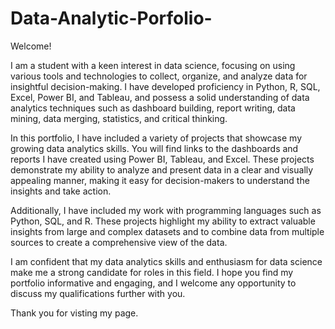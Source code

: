# Data-Analytic-Porfolio-
Welcome!

I am a student with a keen interest in data science, focusing on using various tools and technologies to collect, organize, and analyze data for insightful decision-making. I have developed proficiency in Python, R, SQL, Excel, Power BI, and Tableau, and possess a solid understanding of data analytics techniques such as dashboard building, report writing, data mining, data merging, statistics, and critical thinking.

In this portfolio, I have included a variety of projects that showcase my growing data analytics skills. You will find links to the dashboards and reports I have created using Power BI, Tableau, and Excel. These projects demonstrate my ability to analyze and present data in a clear and visually appealing manner, making it easy for decision-makers to understand the insights and take action.

Additionally, I have included my work with programming languages such as Python, SQL, and R. These projects highlight my ability to extract valuable insights from large and complex datasets and to combine data from multiple sources to create a comprehensive view of the data.

I am confident that my data analytics skills and enthusiasm for data science make me a strong candidate for roles in this field. I hope you find my portfolio informative and engaging, and I welcome any opportunity to discuss my qualifications further with you.

Thank you for visting my page.






